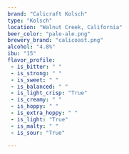 ```yaml
---
brand: "Calicraft Kolsch"
type: "Kolsch"
location: "Walnut Creek, California"
beer_color: "pale-ale.png"
brewery_brand: "calicoast.png"
alcohol: "4.8%"
ibu: "15"
flavor_profile:
 - is_bitter: " "
 - is_strong: " "
 - is_sweet: " "
 - is_balanced: " "
 - is_light_crisp: "True"
 - is_creamy: " "
 - is_hoppy: " "
 - is_extra_hoppy: " "
 - is_light: "True"
 - is_malty: " "
 - is_sour: "True"

---
```

